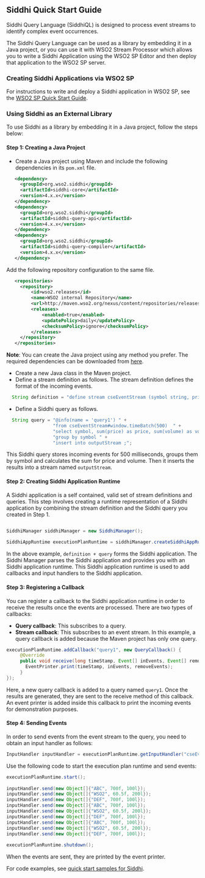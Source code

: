 ## Siddhi Quick Start Guide

Siddhi Query Language (SiddhiQL) is designed to process event streams to identify complex event occurrences.

The Siddhi Query Language can be used as a library by embedding it in a Java project, or you can use it with WSO2 Stream Processor which allows you to write a Siddhi Application using the WSO2 SP Editor and then deploy that application to the WSO2 SP server.

### Creating Siddhi Applications via WSO2 SP

For instructions to write and deploy a Siddhi application in WSO2 SP, see the [WSO2 SP Quick Start Guide](https://docs.wso2.com/display/SP400/Quick+Start+Guide).

### Using Siddhi as an External Library

To use Siddhi as a library by embedding it in a Java project, follow the steps below:

#### Step 1: Creating a Java Project

* Create a Java project using Maven and include the following dependencies in its `pom.xml` file.

```xml
   <dependency>
     <groupId>org.wso2.siddhi</groupId>
     <artifactId>siddhi-core</artifactId>
     <version>4.x.x</version>
   </dependency>
   <dependency>
     <groupId>org.wso2.siddhi</groupId>
     <artifactId>siddhi-query-api</artifactId>
     <version>4.x.x</version>
   </dependency>
   <dependency>
     <groupId>org.wso2.siddhi</groupId>
     <artifactId>siddhi-query-compiler</artifactId>
     <version>4.x.x</version>
   </dependency>
```
  
  Add the following repository configuration to the same file.
  
```xml
   <repositories>
     <repository>
         <id>wso2.releases</id>
         <name>WSO2 internal Repository</name>
         <url>http://maven.wso2.org/nexus/content/repositories/releases/</url>
         <releases>
             <enabled>true</enabled>
             <updatePolicy>daily</updatePolicy>
             <checksumPolicy>ignore</checksumPolicy>
         </releases>
     </repository>
   </repositories>
```
  
  **Note**: You can create the Java project using any method you prefer. The required dependencies can be downloaded from [here](http://maven.wso2.org/nexus/content/groups/wso2-public/org/wso2/siddhi/).
* Create a new Java class in the Maven project.
* Define a stream definition as follows. The stream definition defines the format of the incoming events.
```java
  String definition = "define stream cseEventStream (symbol string, price float, volume long);";
```
* Define a Siddhi query as follows.
```java
  String query = "@info(name = 'query1') " +
                 "from cseEventStream#window.timeBatch(500)  " +
                 "select symbol, sum(price) as price, sum(volume) as volume " +
                 "group by symbol " +
                 "insert into outputStream ;";
```
  This Siddhi query stores incoming events for 500 milliseconds, groups them by symbol and calculates the sum for price and volume. Then it inserts the results into a stream named `outputStream`.
  
#### Step 2: Creating Siddhi Application Runtime
A Siddhi application is a self contained, valid set of stream definitions and queries. This step involves creating a runtime representation of a Siddhi application by combining the stream definition and the Siddhi query you created in Step 1.
```java

SiddhiManager siddhiManager = new SiddhiManager();
 
SiddhiAppRuntime executionPlanRuntime = siddhiManager.createSiddhiAppRuntime(definition + query);
```
In the above example, `definition + query` forms the Siddhi application.  The Siddhi Manager parses the Siddhi application and provides you with an Siddhi application runtime. This Siddhi application runtime is used to add callbacks and input handlers to the Siddhi application.

#### Step 3: Registering a Callback
You can register a callback to the Siddhi application runtime in order to receive the results once the events are processed. There are two types of callbacks:

+ **Query callback**: This subscribes to a query.
+ **Stream callback**: This subscribes to an event stream.
In this example, a query callback is added because the Maven project has only one query.

```java
executionPlanRuntime.addCallback("query1", new QueryCallback() {
     @Override
     public void receive(long timeStamp, Event[] inEvents, Event[] removeEvents) {
       EventPrinter.print(timeStamp, inEvents, removeEvents);
     }
});
```
Here, a new query callback is added to a query named `query1`. Once the results are generated, they are sent to the receive method of this callback. An event printer is added inside this callback to print the incoming events for demonstration purposes.

#### Step 4: Sending Events
In order to send events from the event stream to the query, you need to obtain an input handler as follows:
```java
InputHandler inputHandler = executionPlanRuntime.getInputHandler("cseEventStream");
```
Use the following code to start the execution plan runtime and send events:
```java
executionPlanRuntime.start();
 
inputHandler.send(new Object[]{"ABC", 700f, 100l});
inputHandler.send(new Object[]{"WSO2", 60.5f, 200l});
inputHandler.send(new Object[]{"DEF", 700f, 100l});
inputHandler.send(new Object[]{"ABC", 700f, 100l});
inputHandler.send(new Object[]{"WSO2", 60.5f, 200l});
inputHandler.send(new Object[]{"DEF", 700f, 100l});
inputHandler.send(new Object[]{"ABC", 700f, 100l});
inputHandler.send(new Object[]{"WSO2", 60.5f, 200l});
inputHandler.send(new Object[]{"DEF", 700f, 100l});
 
executionPlanRuntime.shutdown();
```
When the events are sent, they are printed by the event printer.

For code examples, see [quick start samples for Siddhi](https://github.com/wso2/siddhi/tree/master/modules/siddhi-samples/quick-start-samples).